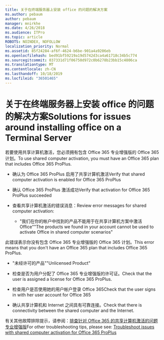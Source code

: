 ```yaml
---
title: 关于在终端服务器上安装 office 的问题的解决方案
ms.author: pebaum
author: pebaum
manager: mnirkhe
ms.date: 4/26/2018
ms.audience: ITPro
ms.topic: article
ROBOTS: NOINDEX, NOFOLLOW
localization_priority: Normal
ms.assetid: 85f24284-af6f-4624-b6be-901a4a9206eb
ms.openlocfilehash: bed91bf59219a19d5742d3ca4a61718c34b5c774
ms.sourcegitcommit: 037331d71f06750d972c0b6278b23bb15c4806ca
ms.translationtype: MT
ms.contentlocale: zh-CN
ms.lasthandoff: 10/18/2019
ms.locfileid: "36501465"
---
```

# <a name="solutions-for-issues-around-installing-office-on-a-terminal-server"></a><span data-ttu-id="1e178-102">关于在终端服务器上安装 office 的问题的解决方案</span><span class="sxs-lookup"><span data-stu-id="1e178-102">Solutions for issues around installing office on a Terminal Server</span></span>

<span data-ttu-id="1e178-103">若要使用共享计算机激活，您必须拥有包含 Office 365 专业增强版的 Office 365 计划。</span><span class="sxs-lookup"><span data-stu-id="1e178-103">To use shared computer activation, you must have an Office 365 plan that includes Office 365 ProPlus.</span></span>
  
- <span data-ttu-id="1e178-104">确认为 Office 365 ProPlus 启用了共享计算机激活</span><span class="sxs-lookup"><span data-stu-id="1e178-104">Verify that shared computer activation is enabled for Office 365 ProPlus</span></span>
    
- <span data-ttu-id="1e178-105">确认 Office 365 ProPlus 激活成功</span><span class="sxs-lookup"><span data-stu-id="1e178-105">Verify that activation for Office 365 ProPlus succeeded</span></span>
    
- <span data-ttu-id="1e178-106">查看共享计算机激活的错误消息：</span><span class="sxs-lookup"><span data-stu-id="1e178-106">Review error messages for shared computer activation:</span></span>
    
  - <span data-ttu-id="1e178-107">"我们在你的帐户中找到的产品不能用于在共享计算机方案中激活 Office"</span><span class="sxs-lookup"><span data-stu-id="1e178-107">"The products we found in your account cannot be used to activate Office in shared computer scenarios"</span></span>
  
<span data-ttu-id="1e178-108">此错误表示你没有包含 Office 365 专业增强版的 Office 365 计划。</span><span class="sxs-lookup"><span data-stu-id="1e178-108">This error means that you don't have an Office 365 plan that includes Office 365 ProPlus.</span></span>
    
  - <span data-ttu-id="1e178-109">"未经许可的产品"</span><span class="sxs-lookup"><span data-stu-id="1e178-109">"Unlicensed Product"</span></span>
    
  - <span data-ttu-id="1e178-110">检查是否为用户分配了 Office 365 专业增强版的许可证。</span><span class="sxs-lookup"><span data-stu-id="1e178-110">Check that the user is assigned a license for Office 365 ProPlus.</span></span>
    
  - <span data-ttu-id="1e178-111">检查用户是否使用她的用户帐户登录 Office 365</span><span class="sxs-lookup"><span data-stu-id="1e178-111">Check that the user signs in with her user account for Office 365</span></span>
    
  - <span data-ttu-id="1e178-112">确认共享计算机和 Internet 之间具有可靠连接。</span><span class="sxs-lookup"><span data-stu-id="1e178-112">Check that there is connectivity between the shared computer and the Internet.</span></span>
    
<span data-ttu-id="1e178-113">有关其他故障排除提示，请参阅：[排查针对 Office 365 的共享计算机激活的问题专业增强版](https://docs.microsoft.com/DeployOffice/troubleshoot-issues-with-shared-computer-activation-for-office-365-proplus)</span><span class="sxs-lookup"><span data-stu-id="1e178-113">For other troubleshooting tips, please see: [Troubleshoot issues with shared computer activation for Office 365 ProPlus](https://docs.microsoft.com/DeployOffice/troubleshoot-issues-with-shared-computer-activation-for-office-365-proplus)</span></span>
  

